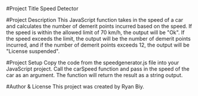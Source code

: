 #Project Title
Speed Detector

#Project Description
This JavaScript function takes in the speed of a car and calculates the number of demerit points incurred based on the speed. If the speed is within the allowed limit of 70 km/h, the output will be "Ok". If the speed exceeds the limit, the output will be the number of demerit points incurred, and if the number of demerit points exceeds 12, the output will be "License suspended".

#Project Setup
Copy the code from the speedgenerator.js file into your JavaScript project.
Call the carSpeed function and pass in the speed of the car as an argument.
The function will return the result as a string output.

#Author & License
This project was created by Ryan Biy. 
